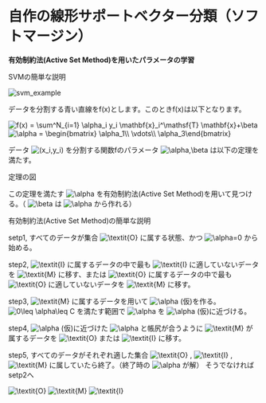 # 自作の線形サポートベクター分類（ソフトマージン）
**有効制約法(Active Set Method)を用いたパラメータの学習**

SVMの簡単な説明

![svm_example](https://user-images.githubusercontent.com/91111835/154810400-403d050e-71d0-4824-b477-81b90a37cb60.png)

データを分割する青い直線をf(x)とします。このときf(x)は以下となります。

<img src="https://latex.codecogs.com/svg.image?f(x)&space;=&space;\sum^N_{i=1}&space;\alpha_i&space;y_i&space;\mathbf{x}_i^\mathsf{T}&space;\mathbf{x}&plus;\beta" title="f(x) = \sum^N_{i=1} \alpha_i y_i \mathbf{x}_i^\mathsf{T} \mathbf{x}+\beta" />

<img src="https://latex.codecogs.com/svg.image?\alpha&space;=&space;\begin{bmatrix}&space;\alpha_1\\&space;\vdots\\&space;\alpha_3\end{bmatrix}" title="\alpha = \begin{bmatrix} \alpha_1\\ \vdots\\ \alpha_3\end{bmatrix}" />

データ
<img src="https://latex.codecogs.com/svg.image?(x_i,y_i)" title="(x_i,y_i)" />
を分割する関数fのパラメータ
<img src="https://latex.codecogs.com/svg.image?\alpha,\beta" title="\alpha,\beta" />
は以下の定理を満たす。

定理の図

この定理を満たす
<img src="https://latex.codecogs.com/svg.image?\alpha" title="\alpha" />
を有効制約法(Active Set Method)を用いて見つける。（
<img src="https://latex.codecogs.com/svg.image?\beta" title="\beta" />
は
<img src="https://latex.codecogs.com/svg.image?\alpha" title="\alpha" />
から作れる）

有効制約法(Active Set Method)の簡単な説明

setp1, すべてのデータが集合
<img src="https://latex.codecogs.com/svg.image?\textit{O}" title="\textit{O}" />
に属する状態、かつ
<img src="https://latex.codecogs.com/svg.image?\alpha=0" title="\alpha=0" />
から始める。

step2, 
<img src="https://latex.codecogs.com/svg.image?\textit{I}" title="\textit{I}" />
に属するデータの中で最も
<img src="https://latex.codecogs.com/svg.image?\textit{I}" title="\textit{I}" />
に適していないデータを
<img src="https://latex.codecogs.com/svg.image?\textit{M}" title="\textit{M}" />
に移す、または
<img src="https://latex.codecogs.com/svg.image?\textit{O}" title="\textit{O}" />
に属するデータの中で最も
<img src="https://latex.codecogs.com/svg.image?\textit{O}" title="\textit{O}" />
に適していないデータを
<img src="https://latex.codecogs.com/svg.image?\textit{M}" title="\textit{M}" />
に移す。

step3, 
<img src="https://latex.codecogs.com/svg.image?\textit{M}" title="\textit{M}" />
に属するデータを用いて
<img src="https://latex.codecogs.com/svg.image?\alpha" title="\alpha" />
(仮)を作る。
<img src="https://latex.codecogs.com/svg.image?0\leq&space;\alpha\leq&space;C" title="0\leq \alpha\leq C" />
を満たす範囲で
<img src="https://latex.codecogs.com/svg.image?\alpha" title="\alpha" />
を
<img src="https://latex.codecogs.com/svg.image?\alpha" title="\alpha" />
(仮)に近づける。

step4, 
<img src="https://latex.codecogs.com/svg.image?\alpha" title="\alpha" />
(仮)に近づけた
<img src="https://latex.codecogs.com/svg.image?\alpha" title="\alpha" />
と帳尻が合うように
<img src="https://latex.codecogs.com/svg.image?\textit{M}" title="\textit{M}" />
が属するデータを
<img src="https://latex.codecogs.com/svg.image?\textit{O}" title="\textit{O}" />
または
<img src="https://latex.codecogs.com/svg.image?\textit{I}" title="\textit{I}" />
に移す。

step5, すべてのデータがそれぞれ適した集合
<img src="https://latex.codecogs.com/svg.image?\textit{O}" title="\textit{O}" />
,
<img src="https://latex.codecogs.com/svg.image?\textit{I}" title="\textit{I}" />
,
<img src="https://latex.codecogs.com/svg.image?\textit{M}" title="\textit{M}" />
に属していたら終了。（終了時の
<img src="https://latex.codecogs.com/svg.image?\alpha" title="\alpha" />
が解）
そうでなければsetp2へ

<img src="https://latex.codecogs.com/svg.image?\textit{O}" title="\textit{O}" />
<img src="https://latex.codecogs.com/svg.image?\textit{M}" title="\textit{M}" />
<img src="https://latex.codecogs.com/svg.image?\textit{I}" title="\textit{I}" />
